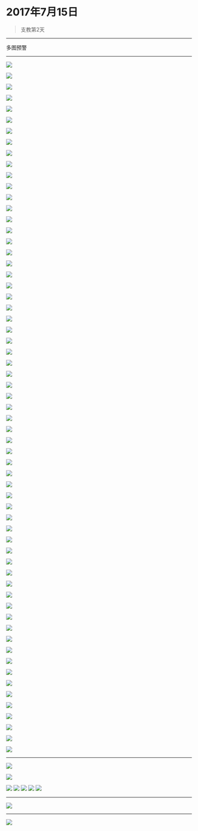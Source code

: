 <link href="../../../css/style.css" rel="stylesheet" >

# 2017年7月15日

> 支教第2天

---

多图预警

---

![](https://yumiao.static.twesix.cn/image/2017/07/15/img_1.JPG)


![](https://yumiao.static.twesix.cn/image/2017/07/15/img_2.JPG)


![](https://yumiao.static.twesix.cn/image/2017/07/15/img_3.JPG)


![](https://yumiao.static.twesix.cn/image/2017/07/15/img_4.JPG)


![](https://yumiao.static.twesix.cn/image/2017/07/15/img_5.JPG)


![](https://yumiao.static.twesix.cn/image/2017/07/15/img_6.JPG)


![](https://yumiao.static.twesix.cn/image/2017/07/15/img_7.JPG)


![](https://yumiao.static.twesix.cn/image/2017/07/15/img_8.JPG)


![](https://yumiao.static.twesix.cn/image/2017/07/15/img_9.JPG)


![](https://yumiao.static.twesix.cn/image/2017/07/15/img_10.JPG)


![](https://yumiao.static.twesix.cn/image/2017/07/15/img_11.JPG)


![](https://yumiao.static.twesix.cn/image/2017/07/15/img_12.JPG)


![](https://yumiao.static.twesix.cn/image/2017/07/15/img_13.JPG)


![](https://yumiao.static.twesix.cn/image/2017/07/15/img_14.JPG)


![](https://yumiao.static.twesix.cn/image/2017/07/15/img_15.JPG)


![](https://yumiao.static.twesix.cn/image/2017/07/15/img_16.JPG)


![](https://yumiao.static.twesix.cn/image/2017/07/15/img_17.JPG)


![](https://yumiao.static.twesix.cn/image/2017/07/15/img_18.JPG)


![](https://yumiao.static.twesix.cn/image/2017/07/15/img_19.JPG)


![](https://yumiao.static.twesix.cn/image/2017/07/15/img_20.JPG)


![](https://yumiao.static.twesix.cn/image/2017/07/15/img_21.JPG)


![](https://yumiao.static.twesix.cn/image/2017/07/15/img_22.JPG)


![](https://yumiao.static.twesix.cn/image/2017/07/15/img_23.JPG)


![](https://yumiao.static.twesix.cn/image/2017/07/15/img_24.JPG)


![](https://yumiao.static.twesix.cn/image/2017/07/15/img_25.JPG)


![](https://yumiao.static.twesix.cn/image/2017/07/15/img_26.JPG)


![](https://yumiao.static.twesix.cn/image/2017/07/15/img_27.JPG)


![](https://yumiao.static.twesix.cn/image/2017/07/15/img_28.JPG)


![](https://yumiao.static.twesix.cn/image/2017/07/15/img_29.JPG)


![](https://yumiao.static.twesix.cn/image/2017/07/15/img_30.JPG)


![](https://yumiao.static.twesix.cn/image/2017/07/15/img_31.JPG)


![](https://yumiao.static.twesix.cn/image/2017/07/15/img_32.JPG)


![](https://yumiao.static.twesix.cn/image/2017/07/15/img_33.JPG)


![](https://yumiao.static.twesix.cn/image/2017/07/15/img_34.JPG)


![](https://yumiao.static.twesix.cn/image/2017/07/15/img_35.JPG)


![](https://yumiao.static.twesix.cn/image/2017/07/15/img_36.JPG)


![](https://yumiao.static.twesix.cn/image/2017/07/15/img_37.JPG)


![](https://yumiao.static.twesix.cn/image/2017/07/15/img_38.JPG)


![](https://yumiao.static.twesix.cn/image/2017/07/15/img_39.JPG)


![](https://yumiao.static.twesix.cn/image/2017/07/15/img_40.JPG)


![](https://yumiao.static.twesix.cn/image/2017/07/15/img_41.JPG)


![](https://yumiao.static.twesix.cn/image/2017/07/15/img_42.JPG)


![](https://yumiao.static.twesix.cn/image/2017/07/15/img_43.JPG)


![](https://yumiao.static.twesix.cn/image/2017/07/15/img_44.JPG)


![](https://yumiao.static.twesix.cn/image/2017/07/15/img_45.JPG)


![](https://yumiao.static.twesix.cn/image/2017/07/15/img_46.JPG)


![](https://yumiao.static.twesix.cn/image/2017/07/15/img_47.JPG)


![](https://yumiao.static.twesix.cn/image/2017/07/15/img_48.JPG)


![](https://yumiao.static.twesix.cn/image/2017/07/15/img_49.JPG)


![](https://yumiao.static.twesix.cn/image/2017/07/15/img_50.JPG)


![](https://yumiao.static.twesix.cn/image/2017/07/15/img_51.JPG)


![](https://yumiao.static.twesix.cn/image/2017/07/15/img_52.JPG)


![](https://yumiao.static.twesix.cn/image/2017/07/15/img_53.JPG)


![](https://yumiao.static.twesix.cn/image/2017/07/15/img_54.JPG)


![](https://yumiao.static.twesix.cn/image/2017/07/15/img_55.JPG)


![](https://yumiao.static.twesix.cn/image/2017/07/15/img_56.JPG)


![](https://yumiao.static.twesix.cn/image/2017/07/15/img_57.JPG)


![](https://yumiao.static.twesix.cn/image/2017/07/15/img_58.JPG)


![](https://yumiao.static.twesix.cn/image/2017/07/15/img_59.JPG)


![](https://yumiao.static.twesix.cn/image/2017/07/15/img_60.JPG)


![](https://yumiao.static.twesix.cn/image/2017/07/15/img_61.JPG)


![](https://yumiao.static.twesix.cn/image/2017/07/15/img_62.JPG)


![](https://yumiao.static.twesix.cn/image/2017/07/15/img_63.JPG)

---

![](https://yumiao.static.twesix.cn/image/2017/07/15/IMG_0797.PNG)


![](https://yumiao.static.twesix.cn/image/2017/07/15/IMG_0798.JPG)


![](https://yumiao.static.twesix.cn/image/2017/07/15/IMG_0799.JPG)
![](https://yumiao.static.twesix.cn/image/2017/07/15/IMG_0800.JPG)
![](https://yumiao.static.twesix.cn/image/2017/07/15/IMG_0801.JPG)
![](https://yumiao.static.twesix.cn/image/2017/07/15/IMG_0802.JPG)
![](https://yumiao.static.twesix.cn/image/2017/07/15/IMG_0805.JPG)

---

![](https://yumiao.static.twesix.cn/image/2017/07/15/IMG_0806.PNG)

---

![](https://yumiao.static.twesix.cn/image/2017/07/15/IMG_0807.PNG)